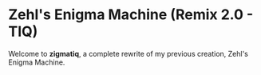 # Zehl's Enigma Machine (Remix 2.0 - TIQ)
Welcome to **zigmatiq**, a complete rewrite of my previous creation, Zehl's Enigma Machine.
